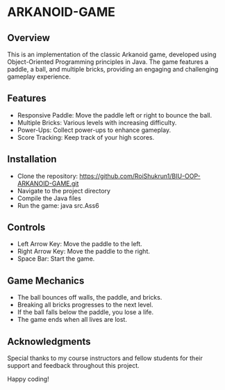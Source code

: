 # ARKANOID-GAME
## Overview
This is an implementation of the classic Arkanoid game, developed using Object-Oriented Programming principles in Java. The game features a paddle, a ball, and multiple bricks, providing an engaging and challenging gameplay experience.

## Features
- Responsive Paddle: Move the paddle left or right to bounce the ball.
- Multiple Bricks: Various levels with increasing difficulty.
- Power-Ups: Collect power-ups to enhance gameplay.
- Score Tracking: Keep track of your high scores.

## Installation
- Clone the repository: https://github.com/RoiShukrun1/BIU-OOP-ARKANOID-GAME.git
- Navigate to the project directory
- Compile the Java files
- Run the game: java src.Ass6

## Controls
- Left Arrow Key: Move the paddle to the left.
- Right Arrow Key: Move the paddle to the right.
- Space Bar: Start the game.

## Game Mechanics
- The ball bounces off walls, the paddle, and bricks.
- Breaking all bricks progresses to the next level.
- If the ball falls below the paddle, you lose a life.
- The game ends when all lives are lost.

## Acknowledgments
Special thanks to my course instructors and fellow students for their support and feedback throughout this project.

Happy coding!
